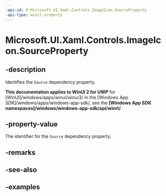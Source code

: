 ```yaml
---
-api-id: P:Microsoft.UI.Xaml.Controls.ImageIcon.SourceProperty
-api-type: winrt property
---
```


# Microsoft.UI.Xaml.Controls.ImageIcon.SourceProperty

<!--
public static Windows.UI.Xaml.DependencyProperty SourceProperty { get; }
-->

## -description

Identifies the `Source` dependency property.

**This documentation applies to WinUI 2 for UWP** for [WinUI]/windows/apps/winui/winui3/ in the [Windows App SDK]/windows/apps/windows-app-sdk/, see the **[Windows App SDK namespaces]/windows/windows-app-sdk/api/winrt/**.

## -property-value

The identifier for the `Source` dependency property.

## -remarks

## -see-also

## -examples
